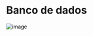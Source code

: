 # Banco de dados
![image](https://user-images.githubusercontent.com/84384192/193801947-f6efb666-c5b5-450d-838e-e400f83d4e05.png)
